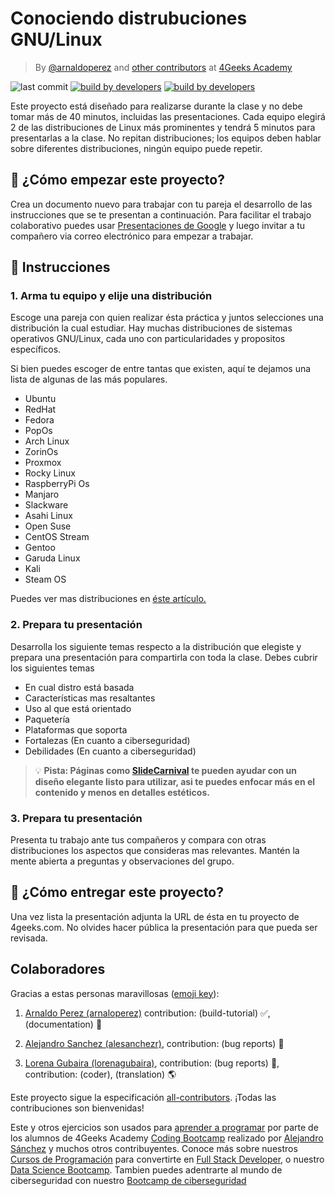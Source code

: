 <!-- hide -->
# Conociendo distrubuciones GNU/Linux

> By [@arnaldoperez](https://github.com/arnaldoperez) and [other contributors](https://github.com/4GeeksAcademy/gettintg-to-know-linux-distros/graphs/contributors) at [4Geeks Academy](https://4geeksacademy.co/)

![last commit](https://img.shields.io/github/last-commit/4geeksacademy/gettintg-to-know-linux-distros)
[![build by developers](https://img.shields.io/badge/build_by-Developers-blue)](https://4geeks.com)
[![build by developers](https://img.shields.io/twitter/follow/4geeksacademy?style=social&logo=twitter)](https://twitter.com/4geeksacademy)

<!-- endhide -->

Este proyecto está diseñado para realizarse durante la clase y no debe tomar más de 40 minutos, incluidas las presentaciones.
Cada equipo elegirá 2 de las distribuciones de Linux más prominentes y tendrá 5 minutos para presentarlas a la clase. No repitan distribuciones; los equipos deben hablar sobre diferentes distribuciones, ningún equipo puede repetir.

## 🌱 ¿Cómo empezar este proyecto?

Crea un documento nuevo para trabajar con tu pareja el desarrollo de las instrucciones que se te presentan a continuación. Para facilitar el trabajo colaborativo puedes usar [Presentaciones de Google](slides.new) y luego invitar a tu compañero via correo electrónico para empezar a trabajar.

## 📝 Instrucciones

### 1. Arma tu equipo y elije una distribución

Escoge una pareja con quien realizar ésta práctica y juntos selecciones una distribución la cual estudiar. Hay muchas distribuciones de sistemas operativos GNU/Linux, cada uno con particularidades y propositos específicos.

Si bien puedes escoger de entre tantas que existen, aquí te dejamos una lista de algunas de las más populares.

- Ubuntu
- RedHat
- Fedora
- PopOs
- Arch Linux
- ZorinOs
- Proxmox
- Rocky Linux
- RaspberryPi Os
- Manjaro
- Slackware
- Asahi Linux
- Open Suse
- CentOS Stream
- Gentoo
- Garuda Linux
- Kali
- Steam OS

Puedes ver mas distribuciones en [éste artículo.](https://en.wikipedia.org/wiki/List_of_Linux_distributions)

### 2. Prepara tu presentación

Desarrolla los siguiente temas respecto a la distribución que elegiste y prepara una presentación para compartirla con toda la clase. Debes cubrir los siguientes temas

- En cual distro está basada
- Características mas resaltantes
- Uso al que está orientado
- Paquetería
- Plataformas que soporta
- Fortalezas (En cuanto a ciberseguridad)
- Debilidades (En cuanto a ciberseguridad)
    
>💡 **Pista: Páginas como [SlideCarnival](https://www.slidescarnival.com/es) te pueden ayudar con un diseño elegante listo para utilizar, asi te puedes enfocar más en el contenido y menos en detalles estéticos.**

### 3. Prepara tu presentación

Presenta tu trabajo ante tus compañeros y compara con otras distribuciones los aspectos que consideras mas relevantes. Mantén la mente abierta a preguntas y observaciones del grupo.

## 🚛 ¿Cómo entregar este proyecto?

Una vez lista la presentación adjunta la URL de ésta en tu proyecto de 4geeks.com. No olvides hacer pública la presentación para que pueda ser revisada.

<!-- hide -->
## Colaboradores

Gracias a estas personas maravillosas ([emoji key](https://github.com/kentcdodds/all-contributors#emoji-key)):

1. [Arnaldo Perez (arnaloperez)](https://github.com/arnaloperez) contribution: (build-tutorial) ✅, (documentation) 📖
  
2. [Alejandro Sanchez (alesanchezr)](https://github.com/alesanchezr),  contribution: (bug reports) 🐛

3. [Lorena Gubaira (lorenagubaira)](https://github.com/lorenagubaira), contribution: (bug reports) 🐛, contribution: (coder), (translation) 🌎

Este proyecto sigue la especificación [all-contributors](https://github.com/kentcdodds/all-contributors). ¡Todas las contribuciones son bienvenidas!

Este y otros ejercicios son usados para [aprender a programar](https://4geeksacademy.com/es/aprender-a-programar/aprender-a-programar-desde-cero) por parte de los alumnos de 4Geeks Academy [Coding Bootcamp](https://4geeksacademy.com/us/coding-bootcamp) realizado por [Alejandro Sánchez](https://twitter.com/alesanchezr) y muchos otros contribuyentes. Conoce más sobre nuestros [Cursos de Programación](https://4geeksacademy.com/es/curso-de-programacion-desde-cero?lang=es) para convertirte en [Full Stack Developer](https://4geeksacademy.com/es/coding-bootcamps/desarrollador-full-stack/?lang=es), o nuestro [Data Science Bootcamp](https://4geeksacademy.com/es/coding-bootcamps/curso-datascience-machine-learning). Tambien puedes adentrarte al mundo de ciberseguridad con nuestro [Bootcamp de ciberseguridad](https://4geeksacademy.com/es/coding-bootcamps/curso-ciberseguridad)
<!-- endhide -->
